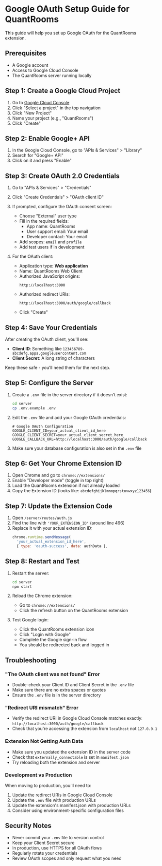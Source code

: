# Google OAuth Setup Guide for QuantRooms

This guide will help you set up Google OAuth for the QuantRooms extension.

## Prerequisites

- A Google account
- Access to Google Cloud Console
- The QuantRooms server running locally

## Step 1: Create a Google Cloud Project

1. Go to [Google Cloud Console](https://console.cloud.google.com/)
2. Click "Select a project" in the top navigation
3. Click "New Project"
4. Name your project (e.g., "QuantRooms")
5. Click "Create"

## Step 2: Enable Google+ API

1. In the Google Cloud Console, go to "APIs & Services" > "Library"
2. Search for "Google+ API"
3. Click on it and press "Enable"

## Step 3: Create OAuth 2.0 Credentials

1. Go to "APIs & Services" > "Credentials"
2. Click "Create Credentials" > "OAuth client ID"
3. If prompted, configure the OAuth consent screen:
   - Choose "External" user type
   - Fill in the required fields:
     - App name: QuantRooms
     - User support email: Your email
     - Developer contact: Your email
   - Add scopes: `email` and `profile`
   - Add test users if in development

4. For the OAuth client:
   - Application type: **Web application**
   - Name: QuantRooms Web Client
   - Authorized JavaScript origins:
     ```
     http://localhost:3000
     ```
   - Authorized redirect URIs:
     ```
     http://localhost:3000/auth/google/callback
     ```
   - Click "Create"

## Step 4: Save Your Credentials

After creating the OAuth client, you'll see:
- **Client ID**: Something like `123456789-abcdefg.apps.googleusercontent.com`
- **Client Secret**: A long string of characters

Keep these safe - you'll need them for the next step.

## Step 5: Configure the Server

1. Create a `.env` file in the server directory if it doesn't exist:
   ```bash
   cd server
   cp .env.example .env
   ```

2. Edit the `.env` file and add your Google OAuth credentials:
   ```env
   # Google OAuth Configuration
   GOOGLE_CLIENT_ID=your_actual_client_id_here
   GOOGLE_CLIENT_SECRET=your_actual_client_secret_here
   GOOGLE_CALLBACK_URL=http://localhost:3000/auth/google/callback
   ```

3. Make sure your database configuration is also set in the `.env` file

## Step 6: Get Your Chrome Extension ID

1. Open Chrome and go to `chrome://extensions/`
2. Enable "Developer mode" (toggle in top right)
3. Load the QuantRooms extension if not already loaded
4. Copy the Extension ID (looks like: `abcdefghijklmnopqrstuvwxyz123456`)

## Step 7: Update the Extension Code

1. Open `/server/routes/auth.js`
2. Find the line with `'YOUR_EXTENSION_ID'` (around line 496)
3. Replace it with your actual extension ID:
   ```javascript
   chrome.runtime.sendMessage(
     'your_actual_extension_id_here',
     { type: 'oauth-success', data: authData },
   ```

## Step 8: Restart and Test

1. Restart the server:
   ```bash
   cd server
   npm start
   ```

2. Reload the Chrome extension:
   - Go to `chrome://extensions/`
   - Click the refresh button on the QuantRooms extension

3. Test Google login:
   - Click the QuantRooms extension icon
   - Click "Login with Google"
   - Complete the Google sign-in flow
   - You should be redirected back and logged in

## Troubleshooting

### "The OAuth client was not found" Error
- Double-check your Client ID and Client Secret in the `.env` file
- Make sure there are no extra spaces or quotes
- Ensure the `.env` file is in the server directory

### "Redirect URI mismatch" Error
- Verify the redirect URI in Google Cloud Console matches exactly:
  `http://localhost:3000/auth/google/callback`
- Check that you're accessing the extension from `localhost` not `127.0.0.1`

### Extension Not Getting Auth Data
- Make sure you updated the extension ID in the server code
- Check that `externally_connectable` is set in `manifest.json`
- Try reloading both the extension and server

### Development vs Production
When moving to production, you'll need to:
1. Update the redirect URIs in Google Cloud Console
2. Update the `.env` file with production URLs
3. Update the extension's manifest.json with production URLs
4. Consider using environment-specific configuration files

## Security Notes

- Never commit your `.env` file to version control
- Keep your Client Secret secure
- In production, use HTTPS for all OAuth flows
- Regularly rotate your credentials
- Review OAuth scopes and only request what you need
